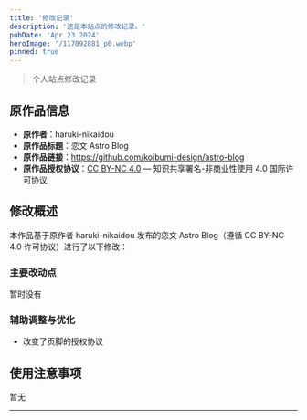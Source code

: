 ```yaml
---
title: '修改记录'
description: '这是本站点的修改记录。'
pubDate: 'Apr 23 2024'
heroImage: '/117092881_p0.webp'
pinned: true
---
```

> 个人站点修改记录 

## 原作品信息

- **原作者**：haruki-nikaidou
- **原作品标题**：恋文 Astro Blog
- **原作品链接**：https://github.com/koibumi-design/astro-blog
- **原作品授权协议**：[CC BY-NC 4.0](https://creativecommons.org/licenses/by-nc/4.0/) — 知识共享署名-非商业性使用 4.0 国际许可协议

## 修改概述

本作品基于原作者 haruki-nikaidou 发布的恋文 Astro Blog（遵循 CC BY-NC 4.0 许可协议）进行了以下修改：

### 主要改动点

暂时没有

<!-- 1. [详细描述第一项主要修改内容及其目的或改进之处]
2. [详细描述第二项主要修改内容及其目的或改进之处]
3. ...
4. ... -->

### 辅助调整与优化

- 改变了页脚的授权协议

<!-- - [列出次要修改或优化，如样式调整、代码重构、文档更新等] -->

## 使用注意事项

暂无

---
